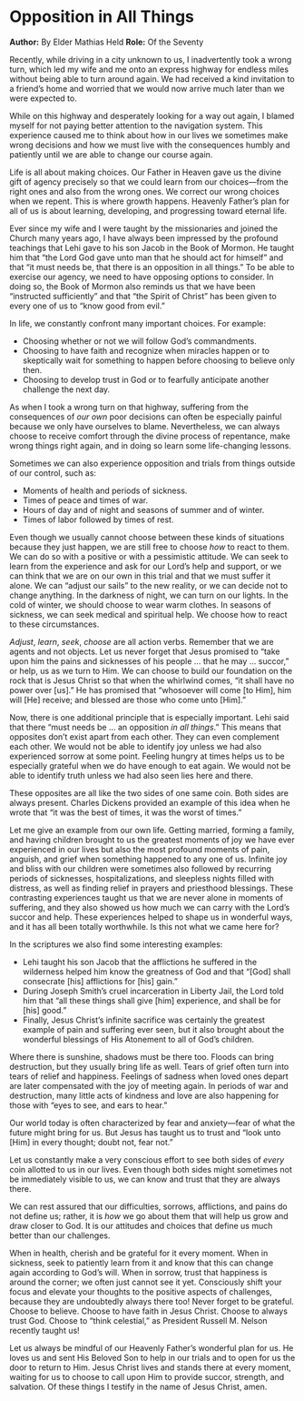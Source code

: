 # Opposition in All Things

**Author:** By Elder Mathias Held
**Role:** Of the Seventy

<a name="p1"></a>Recently, while driving in a city unknown to us, I inadvertently took a wrong turn, which led my wife and me onto an express highway for endless miles without being able to turn around again. We had received a kind invitation to a friend’s home and worried that we would now arrive much later than we were expected to.

<a name="p29"></a>While on this highway and desperately looking for a way out again, I blamed myself for not paying better attention to the navigation system. This experience caused me to think about how in our lives we sometimes make wrong decisions and how we must live with the consequences humbly and patiently until we are able to change our course again.

<a name="p2"></a>Life is all about making choices. Our Father in Heaven gave us the divine gift of agency precisely so that we could learn from our choices—from the right ones and also from the wrong ones. We correct our wrong choices when we repent. This is where growth happens. Heavenly Father’s plan for all of us is about learning, developing, and progressing toward eternal life.

<a name="p3"></a>Ever since my wife and I were taught by the missionaries and joined the Church many years ago, I have always been impressed by the profound teachings that Lehi gave to his son Jacob in the Book of Mormon. He taught him that “the Lord God gave unto man that he should act for himself” and that “it must needs be, that there is an opposition in all things.” To be able to exercise our agency, we need to have opposing options to consider. In doing so, the Book of Mormon also reminds us that we have been “instructed sufficiently” and that “the Spirit of Christ” has been given to every one of us to “know good from evil.”

<a name="p4"></a>In life, we constantly confront many important choices. For example:

* <a name="p5"></a>Choosing whether or not we will follow God’s commandments.
* <a name="p6"></a>Choosing to have faith and recognize when miracles happen or to skeptically wait for something to happen before choosing to believe only then.
* <a name="p7"></a>Choosing to develop trust in God or to fearfully anticipate another challenge the next day.

<a name="p8"></a>As when I took a wrong turn on that highway, suffering from the consequences of *our own* poor decisions can often be especially painful because we only have ourselves to blame. Nevertheless, we can always choose to receive comfort through the divine process of repentance, make wrong things right again, and in doing so learn some life-changing lessons.

<a name="p9"></a>Sometimes we can also experience opposition and trials from things outside of our control, such as:

* <a name="p10"></a>Moments of health and periods of sickness.
* <a name="p11"></a>Times of peace and times of war.
* <a name="p12"></a>Hours of day and of night and seasons of summer and of winter.
* <a name="p13"></a>Times of labor followed by times of rest.

<a name="p14"></a>Even though we usually cannot choose between these kinds of situations because they just happen, we are still free to choose *how* to react to them. We can do so with a positive or with a pessimistic attitude. We can seek to learn from the experience and ask for our Lord’s help and support, or we can think that we are on our own in this trial and that we must suffer it alone. We can “adjust our sails” to the new reality, or we can decide not to change anything. In the darkness of night, we can turn on our lights. In the cold of winter, we should choose to wear warm clothes. In seasons of sickness, we can seek medical and spiritual help. We choose how to react to these circumstances.

<a name="p15"></a>*Adjust*, *learn*, *seek*, *choose* are all action verbs. Remember that we are agents and not objects. Let us never forget that Jesus promised to “take upon him the pains and sicknesses of his people … that he may … succor,” or help, us as we turn to Him. We can choose to build our foundation on the rock that is Jesus Christ so that when the whirlwind comes, “it shall have no power over [us].” He has promised that “whosoever will come [to Him], him will [He] receive; and blessed are those who come unto [Him].”

<a name="p16"></a>Now, there is one additional principle that is especially important. Lehi said that there “must needs be … an opposition *in all things*.” This means that opposites don’t exist apart from each other. They can even complement each other. We would not be able to identify joy unless we had also experienced sorrow at some point. Feeling hungry at times helps us to be especially grateful when we do have enough to eat again. We would not be able to identify truth unless we had also seen lies here and there.

<a name="p17"></a>These opposites are all like the two sides of one same coin. Both sides are always present. Charles Dickens provided an example of this idea when he wrote that “it was the best of times, it was the worst of times.”

<a name="p18"></a>Let me give an example from our own life. Getting married, forming a family, and having children brought to us the greatest moments of joy we have ever experienced in our lives but also the most profound moments of pain, anguish, and grief when something happened to any one of us. Infinite joy and bliss with our children were sometimes also followed by recurring periods of sicknesses, hospitalizations, and sleepless nights filled with distress, as well as finding relief in prayers and priesthood blessings. These contrasting experiences taught us that we are never alone in moments of suffering, and they also showed us how much we can carry with the Lord’s succor and help. These experiences helped to shape us in wonderful ways, and it has all been totally worthwhile. Is this not what we came here for?

<a name="p19"></a>In the scriptures we also find some interesting examples:

* <a name="p20"></a>Lehi taught his son Jacob that the afflictions he suffered in the wilderness helped him know the greatness of God and that “[God] shall consecrate [his] afflictions for [his] gain.”
* <a name="p21"></a>During Joseph Smith’s cruel incarceration in Liberty Jail, the Lord told him that “all these things shall give [him] experience, and shall be for [his] good.”
* <a name="p22"></a>Finally, Jesus Christ’s infinite sacrifice was certainly the greatest example of pain and suffering ever seen, but it also brought about the wonderful blessings of His Atonement to all of God’s children.

<a name="p23"></a>Where there is sunshine, shadows must be there too. Floods can bring destruction, but they usually bring life as well. Tears of grief often turn into tears of relief and happiness. Feelings of sadness when loved ones depart are later compensated with the joy of meeting again. In periods of war and destruction, many little acts of kindness and love are also happening for those with “eyes to see, and ears to hear.”

<a name="p24"></a>Our world today is often characterized by fear and anxiety—fear of what the future might bring for us. But Jesus has taught us to trust and “look unto [Him] in every thought; doubt not, fear not.”

<a name="p25"></a>Let us constantly make a very conscious effort to see both sides of *every* coin allotted to us in our lives. Even though both sides might sometimes not be immediately visible to us, we can know and trust that they are always there.

<a name="p26"></a>We can rest assured that our difficulties, sorrows, afflictions, and pains do not define us; rather, it is *how* we go about them that will help us grow and draw closer to God. It is our attitudes and choices that define us much better than our challenges.

<a name="p27"></a>When in health, cherish and be grateful for it every moment. When in sickness, seek to patiently learn from it and know that this can change again according to God’s will. When in sorrow, trust that happiness is around the corner; we often just cannot see it yet. Consciously shift your focus and elevate your thoughts to the positive aspects of challenges, because they are undoubtedly always there too! Never forget to be grateful. Choose to believe. Choose to have faith in Jesus Christ. Choose to always trust God. Choose to “think celestial,” as President Russell M. Nelson recently taught us!

<a name="p28"></a>Let us always be mindful of our Heavenly Father’s wonderful plan for us. He loves us and sent His Beloved Son to help in our trials and to open for us the door to return to Him. Jesus Christ lives and stands there at every moment, waiting for us to choose to call upon Him to provide succor, strength, and salvation. Of these things I testify in the name of Jesus Christ, amen.